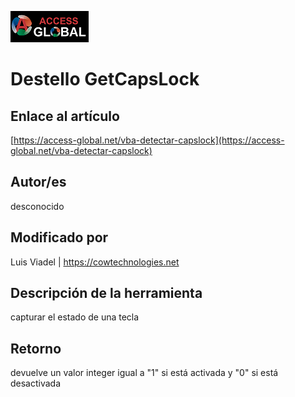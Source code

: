 ﻿![Access-global](/blob/main/Images/Logo1.png)
# Destello GetCapsLock
## Enlace al artículo
[https://access-global.net/vba-detectar-capslock](https://access-global.net/vba-detectar-capslock)
## Autor/es
desconocido
## Modificado por
Luis Viadel | https://cowtechnologies.net
## Descripción de la herramienta
capturar el estado de una tecla
## Retorno
devuelve un valor integer igual a "1" si está activada y "0" si está desactivada


